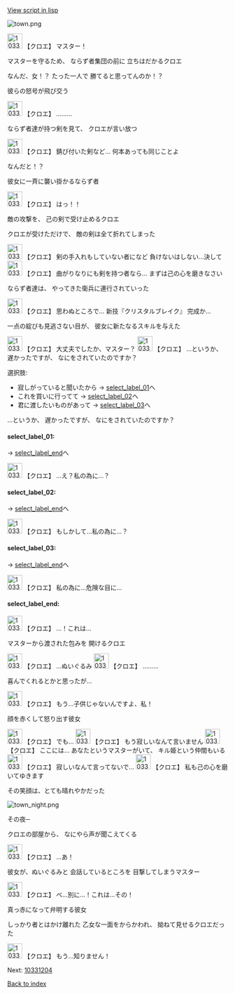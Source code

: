 [View script in lisp](../scripts/10331203.txt)

![town.png](../images/backgrounds/town.png)

<img src="../images/units/103311.png" alt="103311.png" height="34"/>
【クロエ】
マスター！

マスターを守るため、
ならず者集団の前に
立ちはだかるクロエ

なんだ、女！？
たった一人で
勝てると思ってんのか！？

彼らの怒号が飛び交う

<img src="../images/units/103311.png" alt="103311.png" height="34"/>
【クロエ】
………

ならず者達が持つ剣を見て、
クロエが言い放つ

<img src="../images/units/103311.png" alt="103311.png" height="34"/>
【クロエ】
錆び付いた剣など…
何本あっても同じことよ

なんだと！？

彼女に一斉に襲い掛かるならず者

<img src="../images/units/103311.png" alt="103311.png" height="34"/>
【クロエ】
はっ！！

敵の攻撃を、
己の剣で受け止めるクロエ

クロエが受けただけで、
敵の剣は全て折れてしまった

<img src="../images/units/103311.png" alt="103311.png" height="34"/>
【クロエ】
剣の手入れもしていない者になど
負けないはしない…決して

<img src="../images/units/103311.png" alt="103311.png" height="34"/>
【クロエ】
曲がりなりにも剣を持つ者なら…
まずは己の心を磨きなさい

ならず者達は、
やってきた衛兵に連行されていった

<img src="../images/units/103311.png" alt="103311.png" height="34"/>
【クロエ】
思わぬところで…
新技『クリスタルブレイク』
完成か…

一点の綻びも見逃さない目が、
彼女に新たなるスキルを与えた

<img src="../images/units/103311.png" alt="103311.png" height="34"/>
【クロエ】
大丈夫でしたか、マスター？

<img src="../images/units/103311.png" alt="103311.png" height="34"/>
【クロエ】
…というか、
遅かったですが、
なにをされていたのですか？

選択肢:
- 寂しがっていると聞いたから → [select_label_01](#select_label_01)へ
- これを買いに行ってて → [select_label_02](#select_label_02)へ
- 君に渡したいものがあって → [select_label_03](#select_label_03)へ

…というか、
遅かったですが、
なにをされていたのですか？

#### select_label_01:
 → [select_label_end](#select_label_end)へ

<img src="../images/units/103311.png" alt="103311.png" height="34"/>
【クロエ】
…え？私の為に…？

#### select_label_02:
 → [select_label_end](#select_label_end)へ

<img src="../images/units/103311.png" alt="103311.png" height="34"/>
【クロエ】
もしかして…私の為に…？

#### select_label_03:
 → [select_label_end](#select_label_end)へ

<img src="../images/units/103311.png" alt="103311.png" height="34"/>
【クロエ】
私の為に…危険な目に…

#### select_label_end:

<img src="../images/units/103311.png" alt="103311.png" height="34"/>
【クロエ】
…！これは…

マスターから渡された包みを
開けるクロエ

<img src="../images/units/103311.png" alt="103311.png" height="34"/>
【クロエ】
…ぬいぐるみ

<img src="../images/units/103311.png" alt="103311.png" height="34"/>
【クロエ】
………

喜んでくれるとかと思ったが…

<img src="../images/units/103311.png" alt="103311.png" height="34"/>
【クロエ】
もう…子供じゃないんですよ、私！

顔を赤くして怒り出す彼女

<img src="../images/units/103311.png" alt="103311.png" height="34"/>
【クロエ】
でも…

<img src="../images/units/103311.png" alt="103311.png" height="34"/>
【クロエ】
もう寂しいなんて言いません

<img src="../images/units/103311.png" alt="103311.png" height="34"/>
【クロエ】
ここには…
あなたというマスターがいて、
キル姫という仲間もいる

<img src="../images/units/103311.png" alt="103311.png" height="34"/>
【クロエ】
寂しいなんて言ってないで…

<img src="../images/units/103311.png" alt="103311.png" height="34"/>
【クロエ】
私も己の心を磨いてゆきます

その笑顔は、とても晴れやかだった

![town_night.png](../images/backgrounds/town_night.png)

その夜─

クロエの部屋から、
なにやら声が聞こえてくる

<img src="../images/units/103311.png" alt="103311.png" height="34"/>
【クロエ】
…あ！

彼女が、ぬいぐるみと
会話しているところを
目撃してしまうマスター

<img src="../images/units/103311.png" alt="103311.png" height="34"/>
【クロエ】
べ…別に…！これは…その！

真っ赤になって弁明する彼女

しっかり者とはかけ離れた
乙女な一面をからかわれ、
拗ねて見せるクロエだった

<img src="../images/units/103311.png" alt="103311.png" height="34"/>
【クロエ】
もう…知りません！


Next: [10331204](10331204.md)

[Back to index](index.md)
